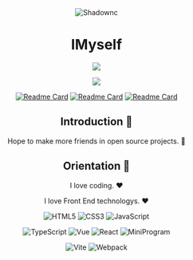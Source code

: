<!--### Hi there 👋-->

<!--
**Shadownc/Shadownc** is a ✨ _special_ ✨ repository because its `README.md` (this file) appears on your GitHub profile.

Here are some ideas to get you started:

- 🔭 I’m currently working on ...
- 🌱 I’m currently learning ...
- 👯 I’m looking to collaborate on ...
- 🤔 I’m looking for help with ...
- 💬 Ask me about ...
- 📫 How to reach me: ...
- 😄 Pronouns: ...
- ⚡ Fun fact: ...
-->
<div align=center>
  <img src="https://avatars.githubusercontent.com/u/19424471?v=4" alt="Shadownc" />
  
  # IMyself

  ![](https://github.com/Shadownc/actions-checkin/blob/output/github-snake.svg)
  
  ![](https://komarev.com/ghpvc/?username=Shadownc&color=blue)
  
  [![Readme Card](https://github-readme-stats.vercel.app/api/pin/?username=Shadownc&repo=blogTS)](https://github.com/Shadownc/blogTS)
  [![Readme Card](https://github-readme-stats.vercel.app/api/pin/?username=Shadownc&repo=CYI-Service)](https://github.com/Shadownc/CYI-Service)
  [![Readme Card](https://github-readme-stats.vercel.app/api/pin/?username=Shadownc&repo=visit-monitor)](https://github.com/Shadownc/visit-monitor)
  
  ## Introduction :raised_hands:

  Hope to make more friends in open source projects. :eyes:

  ## Orientation :dart:

  I love coding. :heart:

  I love Front End technologys. :heart:

  <p>

  ![HTML5](https://img.shields.io/badge/-HTML5-red?logo=html5&logoColor=white)
  ![CSS3](https://img.shields.io/badge/-CSS3-blue?logo=css3&logoColor=white)
  ![JavaScript](https://img.shields.io/badge/-JavaScript-yellow?logo=javascript&logoColor=white)

  </p>

  <p>

  ![TypeScript](https://img.shields.io/badge/-TypeScript-blue?logo=typescript&logoColor=white)
  ![Vue](https://img.shields.io/badge/-Vue-34495e?logo=vue.js)
  ![React](https://img.shields.io/badge/-React-282c34?logo=react)
  ![MiniProgram](https://img.shields.io/badge/-MiniProgram-07c160?logo=wechat&logoColor=white)

  </p>

  <p>

  ![Vite](https://img.shields.io/badge/-Vite-646cff?logo=vite&logoColor=white)
  ![Webpack](https://img.shields.io/badge/-Webpack-1a6bac?logo=webpack)

  </p>
</div>
